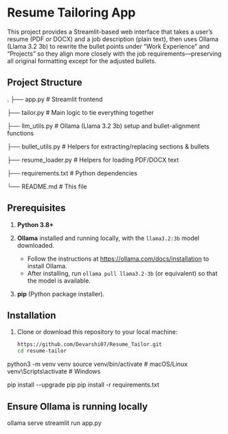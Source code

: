 # Resume Tailoring App

This project provides a Streamlit-based web interface that takes a user’s resume (PDF or DOCX) and a job description (plain text), then uses Ollama (Llama 3.2 3b) to rewrite the bullet points under “Work Experience” and “Projects” so they align more closely with the job requirements—preserving all original formatting except for the adjusted bullets.

## Project Structure
.
├── app.py # Streamlit frontend

├── tailor.py # Main logic to tie everything together

├── llm_utils.py # Ollama (Llama 3.2 3b) setup and bullet-alignment functions

├── bullet_utils.py # Helpers for extracting/replacing sections & bullets

├── resume_loader.py # Helpers for loading PDF/DOCX text

├── requirements.txt # Python dependencies

└── README.md # This file


## Prerequisites

1. **Python 3.8+**  
2. **Ollama** installed and running locally, with the `llama3.2:3b` model downloaded.  
   - Follow the instructions at https://ollama.com/docs/installation to install Ollama.
   - After installing, run `ollama pull llama3.2-3b` (or equivalent) so that the model is available.

3. **pip** (Python package installer).

## Installation

1. Clone or download this repository to your local machine:

   ```bash
   https://github.com/Devarshi07/Resume_Tailor.git
   cd resume-tailor

python3 -m venv venv
source venv/bin/activate   # macOS/Linux
venv\Scripts\activate      # Windows

pip install --upgrade pip
pip install -r requirements.txt


## Ensure Ollama is running locally
ollama serve
streamlit run app.py
